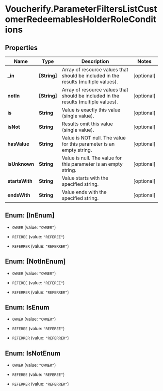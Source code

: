 # Voucherify.ParameterFiltersListCustomerRedeemablesHolderRoleConditions

## Properties

Name | Type | Description | Notes
------------ | ------------- | ------------- | -------------
**_in** | **[String]** | Array of resource values that should be included in the results (multiple values). | [optional] 
**notIn** | **[String]** | Array of resource values that should be included in the results (multiple values). | [optional] 
**is** | **String** | Value is exactly this value (single value). | [optional] 
**isNot** | **String** | Results omit this value (single value). | [optional] 
**hasValue** | **String** | Value is NOT null. The value for this parameter is an empty string. | [optional] 
**isUnknown** | **String** | Value is null. The value for this parameter is an empty string. | [optional] 
**startsWith** | **String** | Value starts with the specified string. | [optional] 
**endsWith** | **String** | Value ends with the specified string. | [optional] 



## Enum: [InEnum]


* `OWNER` (value: `"OWNER"`)

* `REFEREE` (value: `"REFEREE"`)

* `REFERRER` (value: `"REFERRER"`)





## Enum: [NotInEnum]


* `OWNER` (value: `"OWNER"`)

* `REFEREE` (value: `"REFEREE"`)

* `REFERRER` (value: `"REFERRER"`)





## Enum: IsEnum


* `OWNER` (value: `"OWNER"`)

* `REFEREE` (value: `"REFEREE"`)

* `REFERRER` (value: `"REFERRER"`)





## Enum: IsNotEnum


* `OWNER` (value: `"OWNER"`)

* `REFEREE` (value: `"REFEREE"`)

* `REFERRER` (value: `"REFERRER"`)




